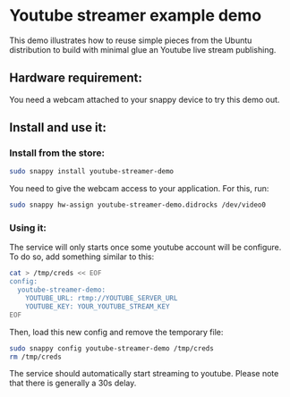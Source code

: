 # Youtube streamer example demo

This demo illustrates how to reuse simple pieces from the Ubuntu distribution to build with minimal glue an Youtube live stream publishing.

## Hardware requirement:

You need a webcam attached to your snappy device to try this demo out.

## Install and use it:

### Install from the store:
```sh
sudo snappy install youtube-streamer-demo
```

You need to give the webcam access to your application. For this, run:
```sh
sudo snappy hw-assign youtube-streamer-demo.didrocks /dev/video0
```

### Using it:

The service will only starts once some youtube account will be configure. To do so, add something similar to this:

```sh
cat > /tmp/creds << EOF
config:
  youtube-streamer-demo:
    YOUTUBE_URL: rtmp://YOUTUBE_SERVER_URL
    YOUTUBE_KEY: YOUR_YOUTUBE_STREAM_KEY
EOF
```

Then, load this new config and remove the temporary file:
```sh
sudo snappy config youtube-streamer-demo /tmp/creds
rm /tmp/creds
```

The service should automatically start streaming to youtube. Please note that there is generally a 30s delay.
